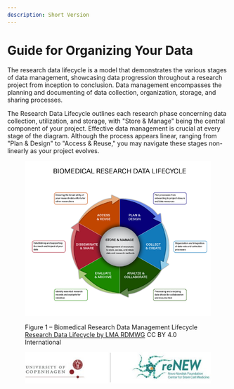 ```yaml
---
description: Short Version
---
```


# Guide for Organizing Your Data

The research data lifecycle is a model that demonstrates the various stages of data management, showcasing data progression throughout a research project from inception to conclusion. Data management encompasses the planning and documenting of data collection, organization, storage, and sharing processes.

The Research Data Lifecycle outlines each research phase concerning data collection, utilization, and storage, with "Store & Manage" being the central component of your project. Effective data management is crucial at every stage of the diagram. Although the process appears linear, ranging from "Plan & Design" to "Access & Reuse," you may navigate these stages non-linearly as your project evolves.

<figure><img src="../../.gitbook/assets/image (9).png" alt=""><figcaption><p>                                             Figure 1 – Biomedical Research Data Management Lifecycle                                                                                                                                                                                           <a href="https://bit.ly/3OzbOGl">Research Data Lifecycle by LMA RDMWG</a> CC BY 4.0 International                                  </p></figcaption></figure>

<figure><img src="../../.gitbook/assets/ccc.jpg" alt=""><figcaption></figcaption></figure>
